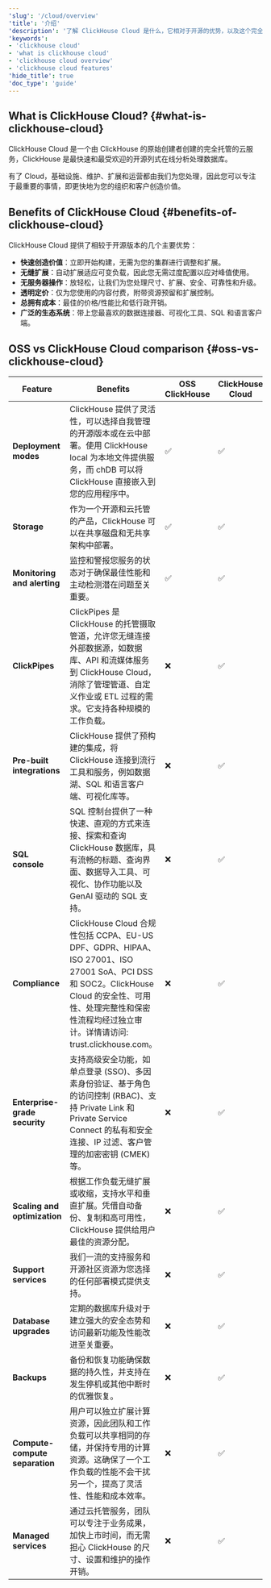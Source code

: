 ```yaml
---
'slug': '/cloud/overview'
'title': '介绍'
'description': '了解 ClickHouse Cloud 是什么，它相对于开源的优势，以及这个完全自管理分析平台的关键功能'
'keywords':
- 'clickhouse cloud'
- 'what is clickhouse cloud'
- 'clickhouse cloud overview'
- 'clickhouse cloud features'
'hide_title': true
'doc_type': 'guide'
---
```


## What is ClickHouse Cloud? {#what-is-clickhouse-cloud}

ClickHouse Cloud 是一个由 ClickHouse 的原始创建者创建的完全托管的云服务，ClickHouse 是最快速和最受欢迎的开源列式在线分析处理数据库。

有了 Cloud，基础设施、维护、扩展和运营都由我们为您处理，因此您可以专注于最重要的事情，即更快地为您的组织和客户创造价值。

## Benefits of ClickHouse Cloud {#benefits-of-clickhouse-cloud}

ClickHouse Cloud 提供了相较于开源版本的几个主要优势：

- **快速创造价值**：立即开始构建，无需为您的集群进行调整和扩展。
- **无缝扩展**：自动扩展适应可变负载，因此您无需过度配置以应对峰值使用。
- **无服务器操作**：放轻松，让我们为您处理尺寸、扩展、安全、可靠性和升级。
- **透明定价**：仅为您使用的内容付费，附带资源预留和扩展控制。
- **总拥有成本**：最佳的价格/性能比和低行政开销。
- **广泛的生态系统**：带上您最喜欢的数据连接器、可视化工具、SQL 和语言客户端。

## OSS vs ClickHouse Cloud comparison {#oss-vs-clickhouse-cloud}

| Feature                        | Benefits                                                                                                                                                                                                                                                                                                   | OSS ClickHouse  | ClickHouse Cloud  |
|--------------------------------|------------------------------------------------------------------------------------------------------------------------------------------------------------------------------------------------------------------------------------------------------------------------------------------------------------|-----------------|-------------------|
| **Deployment modes**           | ClickHouse 提供了灵活性，可以选择自我管理的开源版本或在云中部署。使用 ClickHouse local 为本地文件提供服务，而 chDB 可以将 ClickHouse 直接嵌入到您的应用程序中。                                                                                              | ✅               | ✅                 |
| **Storage**                    | 作为一个开源和云托管的产品，ClickHouse 可以在共享磁盘和无共享架构中部署。                                                                                                                                                                               | ✅               | ✅                 |
| **Monitoring and alerting**    | 监控和警报您服务的状态对于确保最佳性能和主动检测潜在问题至关重要。                                                                                                                                                                                      | ✅               | ✅                 |
| **ClickPipes**                 | ClickPipes 是 ClickHouse 的托管摄取管道，允许您无缝连接外部数据源，如数据库、API 和流媒体服务到 ClickHouse Cloud，消除了管理管道、自定义作业或 ETL 过程的需求。它支持各种规模的工作负载。 | ❌               | ✅                 |
| **Pre-built integrations**     | ClickHouse 提供了预构建的集成，将 ClickHouse 连接到流行工具和服务，例如数据湖、SQL 和语言客户端、可视化库等。                                                                                                                | ❌               | ✅                 |
| **SQL console**                | SQL 控制台提供了一种快速、直观的方式来连接、探索和查询 ClickHouse 数据库，具有流畅的标题、查询界面、数据导入工具、可视化、协作功能以及 GenAI 驱动的 SQL 支持。                                                                                       | ❌               | ✅                 |
| **Compliance**                 | ClickHouse Cloud 合规性包括 CCPA、EU-US DPF、GDPR、HIPAA、ISO 27001、ISO 27001 SoA、PCI DSS 和 SOC2。ClickHouse Cloud 的安全性、可用性、处理完整性和保密性流程均经过独立审计。详情请访问: trust.clickhouse.com。                                   | ❌               | ✅                 |
| **Enterprise-grade security**  | 支持高级安全功能，如单点登录 (SSO)、多因素身份验证、基于角色的访问控制 (RBAC)、支持 Private Link 和 Private Service Connect 的私有和安全连接、IP 过滤、客户管理的加密密钥 (CMEK) 等。                                                     | ❌               | ✅                 |
| **Scaling and optimization**   | 根据工作负载无缝扩展或收缩，支持水平和垂直扩展。凭借自动备份、复制和高可用性，ClickHouse 提供给用户最佳的资源分配。                                                                                                                  | ❌               | ✅                 |
| **Support services**           | 我们一流的支持服务和开源社区资源为您选择的任何部署模式提供支持。                                                                                                                                                                        | ❌               | ✅                 |
| **Database upgrades**          | 定期的数据库升级对于建立强大的安全态势和访问最新功能及性能改进至关重要。                                                                                                                                                                           | ❌               | ✅                 |
| **Backups**                    | 备份和恢复功能确保数据的持久性，并支持在发生停机或其他中断时的优雅恢复。                                                                                                                                                                          | ❌               | ✅                 |
| **Compute-compute separation** | 用户可以独立扩展计算资源，因此团队和工作负载可以共享相同的存储，并保持专用的计算资源。这确保了一个工作负载的性能不会干扰另一个，提高了灵活性、性能和成本效率。                                                                          | ❌               | ✅                 |
| **Managed services**           | 通过云托管服务，团队可以专注于业务成果，加快上市时间，而无需担心 ClickHouse 的尺寸、设置和维护的操作开销。                                                                                                                | ❌               | ✅                 |
